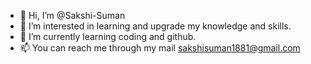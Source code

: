 - 👋 Hi, I’m @Sakshi-Suman
- 👀 I’m interested in learning and upgrade my knowledge and skills.
- 🌱 I’m currently learning coding and github.
- 📫 You can reach me through my mail sakshisuman1881@gmail.com

<!---
Sakshi-Suman/Sakshi-Suman is a ✨ special ✨ repository because its `README.md` (this file) appears on your GitHub profile.
You can click the Preview link to take a look at your changes.
--->
